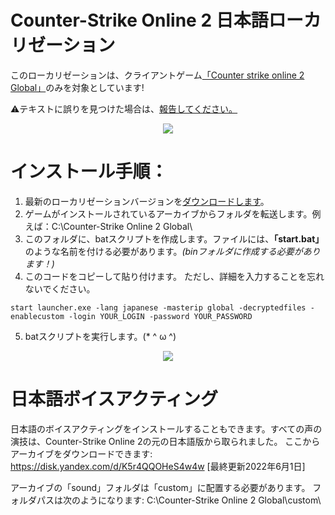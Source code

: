 # Counter-Strike Online 2 日本語ローカリゼーション

このローカリゼーションは、クライアントゲーム[「Counter strike online 2 Global」](http://cso2.wohlnet.ru/)のみを対象としています!

⚠️テキストに誤りを見つけた場合は、[報告してください。](https://github.com/DmitrySenpai/cso2-global-jp/issues)

<p align="center">
  <img src="https://user-images.githubusercontent.com/2939460/171453657-e419f69e-82ec-4573-b336-3ed1fbc164db.png" />
</p>

# インストール手順：

1. 最新のローカリゼーションバージョンを[ダウンロードします](https://github.com/DmitrySenpai/cso2-global-jp/releases)。
2. ゲームがインストールされているアーカイブからフォルダを転送します。例えば：C:\Counter-Strike Online 2 Global\
3. このフォルダに、batスクリプトを作成します。ファイルには、**「start.bat」** のような名前を付ける必要があります。*(binフォルダに作成する必要があります！)*
4. このコードをコピーして貼り付けます。 ただし、詳細を入力することを忘れないでください。
```
start launcher.exe -lang japanese -masterip global -decryptedfiles -enablecustom -login YOUR_LOGIN -password YOUR_PASSWORD
```
5. batスクリプトを実行します。(* ^ ω ^)

<p align="center">
  <img src="https://user-images.githubusercontent.com/2939460/171458563-b0c9beef-c8b9-4b1d-8232-0b8340166855.png" />
</p>

# 日本語ボイスアクティング

日本語のボイスアクティングをインストールすることもできます。すべての声の演技は、Counter-Strike Online 2の元の日本語版から取られました。
ここからアーカイブをダウンロードできます: https://disk.yandex.com/d/K5r4QQOHeS4w4w [最終更新2022年6月1日]

アーカイブの「sound」フォルダは「custom」に配置する必要があります。
フォルダパスは次のようになります:  C:\Counter-Strike Online 2 Global\custom\

